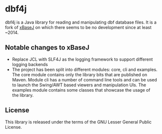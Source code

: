 # dbf4j

dbf4j is a Java library for reading and manipulating dbf database files.
It is a fork of [xBaseJ](https://sourceforge.net/projects/xbasej/) on which
there seems to be no development since at least ~2014.

## Notable changes to xBaseJ

* Replace JCL with SLF4J as the logging framework to support different
  logging backends
* The project has been split into different modules: core, cli and examples.
  The core module contains only the library bits that are published on
  Maven. Module cli has a number of command line tools and can be used to
  launch the Swing/AWT based viewers and manipulation UIs.
  The examples module contains some classes that showcase the usage of the
  library.

## License

This library is released under the terms of the GNU Lesser General Public
License.
